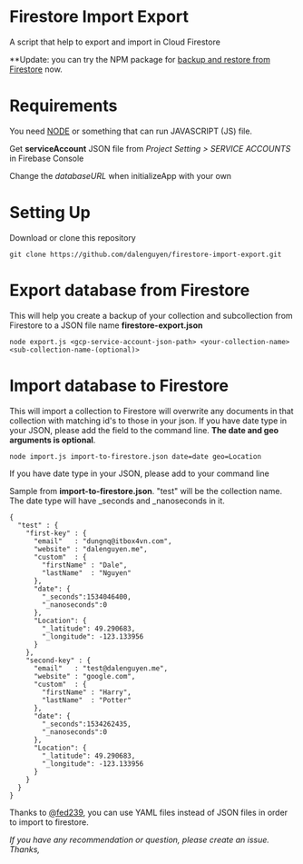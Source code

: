 # Firestore Import Export
A script that help to export and import in Cloud Firestore

**Update: you can try the NPM package for [backup and restore from Firestore](https://github.com/dalenguyen/firestore-backup-restore) now.

# Requirements

You need [NODE](https://nodejs.org/en/download/) or something that can run JAVASCRIPT (JS) file.

Get **serviceAccount** JSON file from *Project Setting > SERVICE ACCOUNTS* in Firebase Console

Change the *databaseURL* when initializeApp with your own

# Setting Up

Download or clone this repository

```
git clone https://github.com/dalenguyen/firestore-import-export.git
```

# Export database from Firestore

This will help you create a backup of your collection and subcollection from Firestore to a JSON file name **firestore-export.json**

```
node export.js <gcp-service-account-json-path> <your-collection-name> <sub-collection-name-(optional)>
```

# Import database to Firestore

This will import a collection to Firestore will overwrite any documents in that collection with matching id's to those in your json. If you have date type in your JSON, please add the field to the command line. **The date and geo arguments is optional**. 

```
node import.js import-to-firestore.json date=date geo=Location
```

If you have date type in your JSON, please add to your command line 

Sample from __import-to-firestore.json__. "test" will be the collection name. The date type will have _seconds and _nanoseconds in it.

```
{
  "test" : {
    "first-key" : {
      "email"   : "dungnq@itbox4vn.com",
      "website" : "dalenguyen.me",
      "custom"  : {
        "firstName" : "Dale",
        "lastName"  : "Nguyen"
      },
      "date": {
        "_seconds":1534046400,
        "_nanoseconds":0
      },
      "Location": {
        "_latitude": 49.290683,
        "_longitude": -123.133956
      }
    },
    "second-key" : {
      "email"   : "test@dalenguyen.me",
      "website" : "google.com",
      "custom"  : {
        "firstName" : "Harry",
        "lastName"  : "Potter"
      },
      "date": {
        "_seconds":1534262435,
        "_nanoseconds":0
      },
      "Location": {
        "_latitude": 49.290683,
        "_longitude": -123.133956
      }
    }
  }
}
```

Thanks to [@fed239](https://github.com/fed239), you can use YAML files instead of JSON files in order to import to firestore.

*If you have any recommendation or question, please create an issue. Thanks,*
